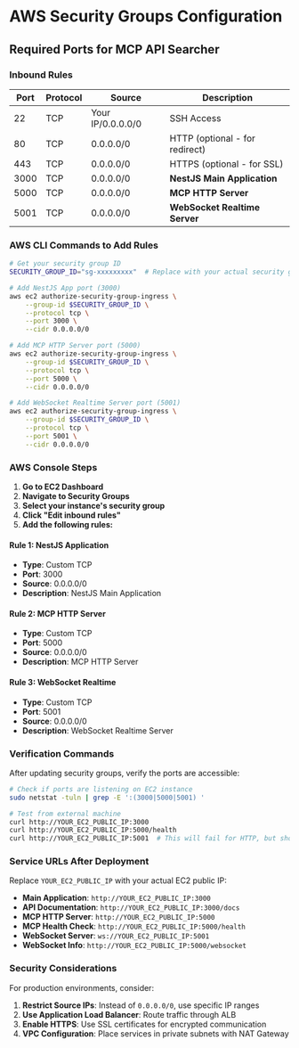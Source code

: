 # AWS Security Groups Configuration

## Required Ports for MCP API Searcher

### Inbound Rules

| Port | Protocol | Source | Description |
|------|----------|--------|-------------|
| 22 | TCP | Your IP/0.0.0.0/0 | SSH Access |
| 80 | TCP | 0.0.0.0/0 | HTTP (optional - for redirect) |
| 443 | TCP | 0.0.0.0/0 | HTTPS (optional - for SSL) |
| 3000 | TCP | 0.0.0.0/0 | **NestJS Main Application** |
| 5000 | TCP | 0.0.0.0/0 | **MCP HTTP Server** |
| 5001 | TCP | 0.0.0.0/0 | **WebSocket Realtime Server** |

### AWS CLI Commands to Add Rules

```bash
# Get your security group ID
SECURITY_GROUP_ID="sg-xxxxxxxxx"  # Replace with your actual security group ID

# Add NestJS App port (3000)
aws ec2 authorize-security-group-ingress \
    --group-id $SECURITY_GROUP_ID \
    --protocol tcp \
    --port 3000 \
    --cidr 0.0.0.0/0

# Add MCP HTTP Server port (5000)
aws ec2 authorize-security-group-ingress \
    --group-id $SECURITY_GROUP_ID \
    --protocol tcp \
    --port 5000 \
    --cidr 0.0.0.0/0

# Add WebSocket Realtime Server port (5001)
aws ec2 authorize-security-group-ingress \
    --group-id $SECURITY_GROUP_ID \
    --protocol tcp \
    --port 5001 \
    --cidr 0.0.0.0/0
```

### AWS Console Steps

1. **Go to EC2 Dashboard**
2. **Navigate to Security Groups**
3. **Select your instance's security group**
4. **Click "Edit inbound rules"**
5. **Add the following rules:**

#### Rule 1: NestJS Application
- **Type**: Custom TCP
- **Port**: 3000
- **Source**: 0.0.0.0/0
- **Description**: NestJS Main Application

#### Rule 2: MCP HTTP Server
- **Type**: Custom TCP
- **Port**: 5000
- **Source**: 0.0.0.0/0
- **Description**: MCP HTTP Server

#### Rule 3: WebSocket Realtime
- **Type**: Custom TCP
- **Port**: 5001
- **Source**: 0.0.0.0/0
- **Description**: WebSocket Realtime Server

### Verification Commands

After updating security groups, verify the ports are accessible:

```bash
# Check if ports are listening on EC2 instance
sudo netstat -tuln | grep -E ':(3000|5000|5001) '

# Test from external machine
curl http://YOUR_EC2_PUBLIC_IP:3000
curl http://YOUR_EC2_PUBLIC_IP:5000/health
curl http://YOUR_EC2_PUBLIC_IP:5001  # This will fail for HTTP, but shows port is open
```

### Service URLs After Deployment

Replace `YOUR_EC2_PUBLIC_IP` with your actual EC2 public IP:

- **Main Application**: `http://YOUR_EC2_PUBLIC_IP:3000`
- **API Documentation**: `http://YOUR_EC2_PUBLIC_IP:3000/docs`
- **MCP HTTP Server**: `http://YOUR_EC2_PUBLIC_IP:5000`
- **MCP Health Check**: `http://YOUR_EC2_PUBLIC_IP:5000/health`
- **WebSocket Server**: `ws://YOUR_EC2_PUBLIC_IP:5001`
- **WebSocket Info**: `http://YOUR_EC2_PUBLIC_IP:5000/websocket`

### Security Considerations

For production environments, consider:

1. **Restrict Source IPs**: Instead of `0.0.0.0/0`, use specific IP ranges
2. **Use Application Load Balancer**: Route traffic through ALB
3. **Enable HTTPS**: Use SSL certificates for encrypted communication
4. **VPC Configuration**: Place services in private subnets with NAT Gateway

